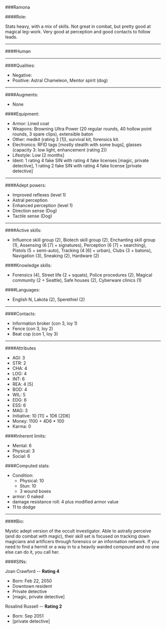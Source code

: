 ###Ramona

####Role:

Stats heavy, with a mix of skills. Not great in combat, but pretty good at magical leg-work. Very good at perception and good contacts to follow leads.

____
####Human

____
####Qualities:

- Negative:
- Positive: Astral Chameleon, Mentor spirit (dog)

____
####Augments:

- None

####Equipment:

- Armor: Lined coat
- Weapons: Browning Ultra Power (20 regular rounds, 40 hollow point rounds, 3 spare clips), extensible baton
- Other: medkit (rating 3 [1]), survival kit, forensics kit.
- Electronics: RFID tags [mostly stealth with some bugs], glasses (capacity 3: low light, enhancement (rating 2))
- Lifestyle: Low [2 months]
- Ident: 1 rating 4 fake SIN with rating 4 fake licenses [magic, private detective], 1 rating 2 fake SIN with rating 4 fake license [private detective]

____
####Adept powers:

- Improved reflexes (level 1)
- Astral perception
- Enhanced perception (level 1)
- Direction sense (Dog)
- Tactile sense (Dog)

____
####Active skills:

- Influence skill group (2), Biotech skill group (2), Enchanting skill group (1), Assensing (6 [7] + signatures), Perception (6 [7] + searching), Pistols (5 + semi-auto), Tracking (4 [6] + urban), Clubs (3 + batons), Navigation (3), Sneaking (2), Hardware (2)

####Knowledge skills:

- Forensics (4), Street life (2 + squats), Police procedures (2), Magical community (2 + Seattle), Safe houses (2), Cyberware clinics (1)

####Languages:

- English N, Lakota (2), Sperethiel (2)

____
####Contacts:

- Information broker (con 3, loy 1)
- Fence (con 3, loy 2)
- Beat cop (con 1, loy 3)

____
####Attributes

- AGI: 3
- STR: 2
- CHA: 4
- LOG: 4
- INT: 6
- REA: 4 [5]
- BOD: 4
- WIL: 5
- EDG: 6
- ESS: 6
- MAG: 3
- Initiative: 10 [11] + 1D6 [2D6]
- Money: 1100 + 4D6 * 100
- Karma: 0

####Inherent limits:

- Mental: 6
- Physical: 3
- Social: 6

####Computed stats:

- Condition:
	- Physical: 10
	- Stun: 10
	- 3 wound boxes
- armor: 0 naked
- damage resistance roll: 4 plus modified armor value
- 11 to dodge

____
####Bio:

Mystic adept version of the occult investigator. Able to astrally perceive (and do combat with magic), their skill set is focused on tracking down magicians and artificers through forensics or an information network. If you need to find a hermit or a way in to a heavily warded compound and no one else can do it, you call her.

####SINs:

Joan Crawford -- **Rating 4**
- Born: Feb 22, 2050
- Downtown resident
- Private detective
- [magic, private detective]

Rosalind Russell -- **Rating 2**
- Born: Sep 2051
- [private detective]

